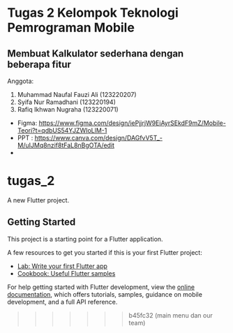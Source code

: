 # Tugas 2 Kelompok Teknologi Pemrograman Mobile 
## Membuat Kalkulator sederhana dengan beberapa fitur

Anggota:
1. Muhammad Naufal Fauzi Ali (123220207)
2. Syifa Nur Ramadhani (123220194)
3. Rafiq Ikhwan Nugraha (123220071)

- Figma: https://www.figma.com/design/iePjjrjW9EiAyrSEkdF9mZ/Mobile-Teori?t=qdbUS54YJZWIoLlM-1
- PPT  : https://www.canva.com/design/DAGfvV5T_-M/uIJMq8nzif8tFaL8nBgOTA/edit
- 
# tugas_2

A new Flutter project.

## Getting Started

This project is a starting point for a Flutter application.

A few resources to get you started if this is your first Flutter project:

- [Lab: Write your first Flutter app](https://docs.flutter.dev/get-started/codelab)
- [Cookbook: Useful Flutter samples](https://docs.flutter.dev/cookbook)

For help getting started with Flutter development, view the
[online documentation](https://docs.flutter.dev/), which offers tutorials,
samples, guidance on mobile development, and a full API reference.
>>>>>>> b45fc32 (main menu dan our team)
